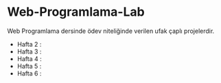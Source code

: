 # Web-Programlama-Lab

Web Programlama dersinde ödev niteliğinde verilen ufak çaplı projelerdir.

- Hafta 2 : 
- Hafta 3 :
- Hafta 4 :
- Hafta 5 :
- Hafta 6 :
